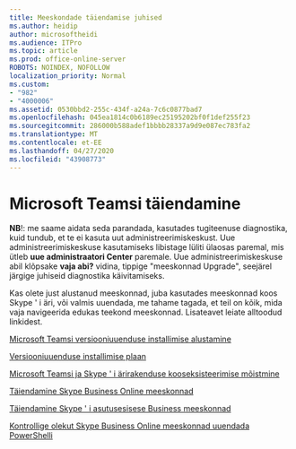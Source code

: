 ```yaml
---
title: Meeskondade täiendamise juhised
ms.author: heidip
author: microsoftheidi
ms.audience: ITPro
ms.topic: article
ms.prod: office-online-server
ROBOTS: NOINDEX, NOFOLLOW
localization_priority: Normal
ms.custom:
- "982"
- "4000006"
ms.assetid: 0530bbd2-255c-434f-a24a-7c6c0877bad7
ms.openlocfilehash: 045ea1814c0b6189ec25195202bf0f1def255f23
ms.sourcegitcommit: 286000b588adef1bbbb28337a9d9e087ec783fa2
ms.translationtype: MT
ms.contentlocale: et-EE
ms.lasthandoff: 04/27/2020
ms.locfileid: "43908773"
---
```

# <a name="microsoft-teams-upgrade"></a>Microsoft Teamsi täiendamine

**NB**!: me saame aidata seda parandada, kasutades tugiteenuse diagnostika, kuid tundub, et te ei kasuta uut administreerimiskeskust. Uue administreerimiskeskuse kasutamiseks libistage lüliti ülaosas paremal, mis ütleb **uue administraatori Center** paremale. Uue administreerimiskeskuse abil klõpsake **vaja abi?** vidina, tippige "meeskonnad Upgrade", seejärel järgige juhiseid diagnostika käivitamiseks.

Kas olete just alustanud meeskonnad, juba kasutades meeskonnad koos Skype ' i äri, või valmis uuendada, me tahame tagada, et teil on kõik, mida vaja navigeerida edukas teekond meeskonnad. Lisateavet leiate alltoodud linkidest.

[Microsoft Teamsi versiooniuuenduse installimise alustamine](https://docs.microsoft.com/MicrosoftTeams/upgrade-start-here)

[Versiooniuuenduse installimise plaan](https://docs.microsoft.com/MicrosoftTeams/upgrade-plan-journey)

[Microsoft Teamsi ja Skype ' i ärirakenduse kooseksisteerimise mõistmine](https://docs.microsoft.com/MicrosoftTeams/teams-and-skypeforbusiness-coexistence-and-interoperability)

[Täiendamine Skype Business Online meeskonnad](https://docs.microsoft.com/MicrosoftTeams/upgrade-to-teams-execute-skypeforbusinessonline)

[Täiendamine Skype ' i asutusesisese Business meeskonnad](https://docs.microsoft.com/MicrosoftTeams/upgrade-to-teams-execute-skypeforbusinesshybridonprem)
 
[Kontrollige olekut Skype Business Online meeskonnad uuendada PowerShelli](https://docs.microsoft.com/powershell/module/skype/get-csteamsupgradestatus?view=skype-ps)